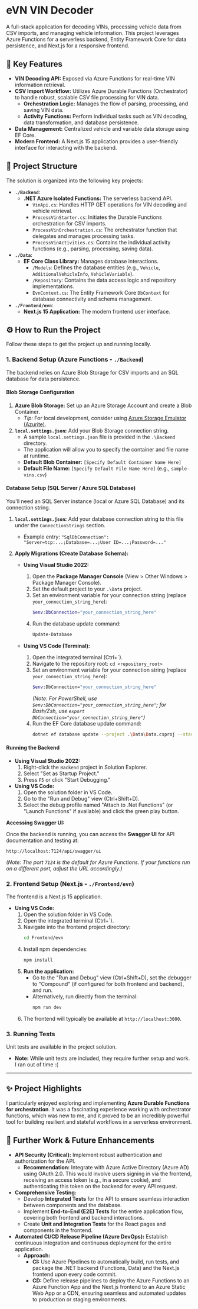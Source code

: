 #  eVN VIN Decoder

A full-stack application for decoding VINs, processing vehicle data from CSV imports, and managing vehicle information. This project leverages Azure Functions for a serverless backend, Entity Framework Core for data persistence, and Next.js for a responsive frontend.

## 🚀 Key Features

* **VIN Decoding API:** Exposed via Azure Functions for real-time VIN information retrieval.
* **CSV Import Workflow:** Utilizes Azure Durable Functions (Orchestrator) to handle robust, scalable CSV file processing for VIN data.
    * **Orchestration Logic:** Manages the flow of parsing, processing, and saving VIN data.
    * **Activity Functions:** Perform individual tasks such as VIN decoding, data transformation, and database persistence.
* **Data Management:** Centralized vehicle and variable data storage using EF Core.
* **Modern Frontend:** A Next.js 15 application provides a user-friendly interface for interacting with the backend.

## 📁 Project Structure

The solution is organized into the following key projects:

* **`./Backend`**:
    * **.NET Azure Isolated Functions:** The serverless backend API.
        * `VinApi.cs`: Handles HTTP GET operations for VIN decoding and vehicle retrieval.
        * `ProcessVinStarter.cs`: Initiates the Durable Functions orchestration for CSV imports.
        * `ProcessVinOrchestration.cs`: The orchestrator function that delegates and manages processing tasks.
        * `ProcessVinActivities.cs`: Contains the individual activity functions (e.g., parsing, processing, saving data).
* **`./Data`**:
    * **EF Core Class Library:** Manages database interactions.
        * `/Models`: Defines the database entities (e.g., `Vehicle`, `AdditionalVehicleInfo`, `VehicleVariable`).
        * `/Repository`: Contains the data access logic and repository implementations.
        * `EvnContext.cs`: The Entity Framework Core `DbContext` for database connectivity and schema management.
* **`./Frontend/evn`**:
    * **Next.js 15 Application:** The modern frontend user interface.

## ⚙️ How to Run the Project

Follow these steps to get the project up and running locally.

### 1. Backend Setup (Azure Functions - `./Backend`)

The backend relies on Azure Blob Storage for CSV imports and an SQL database for data persistence.

#### Blob Storage Configuration

1.  **Azure Blob Storage:** Set up an Azure Storage Account and create a Blob Container.
    * *Tip:* For local development, consider using [Azure Storage Emulator (Azurite)](https://learn.microsoft.com/en-us/azure/storage/common/storage-explorer?tabs=linux#install-and-run-azurite-storage-emulator).
2.  **`local.settings.json`:** Add your Blob Storage connection string.
    * A sample `local.settings.json` file is provided in the `.\Backend` directory.
    * The application will allow you to specify the container and file name at runtime.
    * **Default Blob Container:** `[Specify Default Container Name Here]`
    * **Default File Name:** `[Specify Default File Name Here]` (e.g., `sample-vins.csv`)

#### Database Setup (SQL Server / Azure SQL Database)

You'll need an SQL Server instance (local or Azure SQL Database) and its connection string.

1.  **`local.settings.json`:** Add your database connection string to this file under the `ConnectionStrings` section.
    * Example entry: `"SqlDbConnection": "Server=tcp:...;Database=...;User ID=...;Password=..."`

2.  **Apply Migrations (Create Database Schema):**

    * **Using Visual Studio 2022:**
        1.  Open the **Package Manager Console** (View > Other Windows > Package Manager Console).
        2.  Set the default project to your `.\Data` project.
        3.  Set an environment variable for your connection string (replace `your_connection_string_here`):
            ```powershell
            $env:DbConnection="your_connection_string_here"
            ```
        4.  Run the database update command:
            ```powershell
            Update-Database
            ```

    * **Using VS Code (Terminal):**
        1.  Open the integrated terminal (Ctrl+`).
        2.  Navigate to the repository root: `cd <repository_root>`
        3.  Set an environment variable for your connection string (replace `your_connection_string_here`):
            ```bash
            $env:DbConnection="your_connection_string_here"
            ```
            *(Note: For PowerShell, use `$env:DbConnection="your_connection_string_here"`; for Bash/Zsh, use `export DbConnection="your_connection_string_here"`)*
        4.  Run the EF Core database update command:
            ```bash
            dotnet ef database update --project .\Data\Data.csproj --startup-project .\Backend\Backend.csproj
            ```

#### Running the Backend

* **Using Visual Studio 2022:**
    1.  Right-click the `Backend` project in Solution Explorer.
    2.  Select "Set as Startup Project."
    3.  Press `F5` or click "Start Debugging."
* **Using VS Code:**
    1.  Open the solution folder in VS Code.
    2.  Go to the "Run and Debug" view (Ctrl+Shift+D).
    3.  Select the debug profile named "Attach to .Net Functions" (or "Launch Functions" if available) and click the green play button.

**Accessing Swagger UI:**

Once the backend is running, you can access the **Swagger UI** for API documentation and testing at:

`http://localhost:7124/api/swagger/ui`

*(Note: The port `7124` is the default for Azure Functions. If your functions run on a different port, adjust the URL accordingly.)*


### 2. Frontend Setup (Next.js - `./Frontend/evn`)

The frontend is a Next.js 15 application.

* **Using VS Code:**
    1.  Open the solution folder in VS Code.
    2.  Open the integrated terminal (Ctrl+`).
    3.  Navigate into the frontend project directory:
        ```bash
        cd Frontend/evn
        ```
    4.  Install npm dependencies:
        ```bash
        npm install
        ```
    5.  **Run the application:**
        * Go to the "Run and Debug" view (Ctrl+Shift+D), set the debugger to "Compound" (if configured for both frontend and backend), and run.
        * Alternatively, run directly from the terminal:
            ```bash
            npm run dev
            ```
    6.  The frontend will typically be available at `http://localhost:3000`.

### 3. Running Tests

Unit tests are available in the project solution.

* **Note:** While unit tests are included, they require further setup and work. I ran out of time :(

---

## ✨ Project Highlights

I particularly enjoyed exploring and implementing **Azure Durable Functions for orchestration**. It was a fascinating experience working with orchestrator functions, which was new to me, and it proved to be an incredibly powerful tool for building resilient and stateful workflows in a serverless environment.

## 🚧 Further Work & Future Enhancements

* **API Security (Critical):** Implement robust authentication and authorization for the API.
    * **Recommendation:** Integrate with Azure Active Directory (Azure AD) using OAuth 2.0. This would involve users signing in via the frontend, receiving an access token (e.g., in a secure cookie), and authenticating this token on the backend for every API request.
* **Comprehensive Testing:**
    * Develop **Integrated Tests** for the API to ensure seamless interaction between components and the database.
    * Implement **End-to-End (E2E) Tests** for the entire application flow, covering both frontend and backend interactions.
    * Create **Unit and Integration Tests** for the React pages and components in the frontend.
* **Automated CI/CD Release Pipeline (Azure DevOps):** Establish continuous integration and continuous deployment for the entire application.
    * **Approach:**
        * **CI:** Use Azure Pipelines to automatically build, run tests, and package the .NET backend (Functions, Data) and the Next.js frontend upon every code commit.
        * **CD:** Define release pipelines to deploy the Azure Functions to an Azure Function App and the Next.js frontend to an Azure Static Web App or a CDN, ensuring seamless and automated updates to production or staging environments.